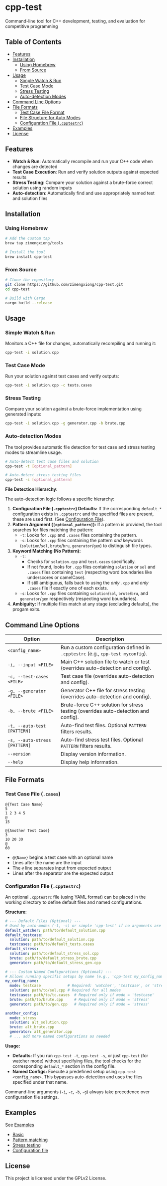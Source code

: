 # cpp-test

Command-line tool for C++ development, testing, and evaluation for competitive programming

## Table of Contents

- [Features](#features)
- [Installation](#installation)
  - [Using Homebrew](#using-homebrew)
  - [From Source](#from-source)
- [Usage](#usage)
  - [Simple Watch & Run](#simple-watch--run)
  - [Test Case Mode](#test-case-mode)
  - [Stress Testing](#stress-testing)
  - [Auto-detection Modes](#auto-detection-modes)
- [Command Line Options](#command-line-options)
- [File Formats](#file-formats)
  - [Test Case File Format](#test-case-file-cases)
  - [File Structure for Auto Modes](#file-structure-for-auto-modes)
  - [Configuration File (`.cpptestrc`)](#configuration-file-cpptestrc)
- [Examples](#examples)
- [License](#license)

## Features

- **Watch & Run**: Automatically recompile and run your C++ code when changes are detected
- **Test Case Execution**: Run and verify solution outputs against expected results
- **Stress Testing**: Compare your solution against a brute-force correct solution using random inputs
- **Auto-detection**: Automatically find and use appropriately named test and solution files

## Installation

### Using Homebrew

```bash
# Add the custom tap
brew tap zimengxiong/tools

# Install the tool
brew install cpp-test
```

### From Source

```bash
# Clone the repository
git clone https://github.com/zimengxiong/cpp-test.git
cd cpp-test

# Build with Cargo
cargo build --release
```

## Usage

### Simple Watch & Run

Monitors a C++ file for changes, automatically recompiling and running it:

```bash
cpp-test -i solution.cpp
```

### Test Case Mode

Run your solution against test cases and verify outputs:

```bash
cpp-test -i solution.cpp -c tests.cases
```

### Stress Testing

Compare your solution against a brute-force implementation using generated inputs:

```bash
cpp-test -i solution.cpp -g generator.cpp -b brute.cpp
```

### Auto-detection Modes

The tool provides automatic file detection for test case and stress testing modes to streamline usage.

```bash
# Auto-detect test case files and solution
cpp-test -t [optional_pattern]

# Auto-detect stress testing files
cpp-test -s [optional_pattern]
```

**File Detection Hierarchy:**

The auto-detection logic follows a specific hierarchy:

1.  **Configuration File (`.cpptestrc`) Defaults:** If the corresponding `default_*` configuration exists in `.cpptestrc` and the specified files are present, these are used first. (See [Configuration File](#configuration-file-cpptestrc)).
2.  **Pattern Argument (`[optional_pattern]`):** If a pattern is provided, the tool searches for files matching the pattern:
    *   `-t`: Looks for `.cpp` and `.cases` files containing the pattern.
    *   `-s`: Looks for `.cpp` files containing the pattern *and* keywords (`solution`/`sol`, `brute`/`bru`, `generator`/`gen`) to distinguish file types.
3.  **Keyword Matching (No Pattern):**
    *   `-t`:
        *   Checks for `solution.cpp` and `test.cases` specifically.
        *   If not found, looks for `.cpp` files containing `solution` or `sol` and `.cases` files containing `test` (respecting word boundaries like underscores or camelCase).
        *   If still ambiguous, falls back to using the *only* `.cpp` and *only* `.cases` file if exactly one of each exists.
    *   `-s`: Looks for `.cpp` files containing `solution`/`sol`, `brute`/`bru`, and `generator`/`gen` respectively (respecting word boundaries).
4.  **Ambiguity:** If multiple files match at any stage (excluding defaults), the progam exits.

## Command Line Options

| Option | Description |
|--------|-------------|
| `<config_name>` | Run a custom configuration defined in `.cpptestrc` (e.g., `cpp-test myconfig`). |
| `-i, --input <FILE>` | Main C++ solution file to watch or test (overrides auto-detection and config). |
| `-c, --test-cases <FILE>` | Test case file (overrides auto-detection and config). |
| `-g, --generator <FILE>` | Generator C++ file for stress testing (overrides auto-detection and config). |
| `-b, --brute <FILE>` | Brute-force C++ solution for stress testing (overrides auto-detection and config). |
| `-t, --auto-test [PATTERN]` | Auto-find test files. Optional `PATTERN` filters results. |
| `-s, --auto-stress [PATTERN]` | Auto-find stress test files. Optional `PATTERN` filters results. |
| `--version` | Display version information. |
| `--help` | Display help information. |

## File Formats

### Test Case File (`.cases`)

```
@{Test Case Name}
5
1 2 3 4 5
@
15

@{Another Test Case}
3
10 20 30
@
60
```

- `@{Name}` begins a test case with an optional name
- Lines after the name are the input
- The `@` line separates input from expected output
- Lines after the separator are the expected output

### Configuration File (`.cpptestrc`)

An optional `.cpptestrc` file (using YAML format) can be placed in the working directory to define default files and named configurations.

**Structure:**

```yaml
# --- Default Files (Optional) ---
# Used by auto-modes (-t, -s) or simple 'cpp-test' if no arguments are given.
default_watcher: path/to/default_solution.cpp
default_testcase:
  solution: path/to/default_solution.cpp
  testcases: path/to/default_tests.cases
default_stress:
  solution: path/to/default_stress_sol.cpp
  brute: path/to/default_stress_brute.cpp
  generator: path/to/default_stress_gen.cpp

# --- Custom Named Configurations (Optional) ---
# Allows running specific setups by name (e.g., 'cpp-test my_config_name')
my_config_name:
  mode: testcase            # Required: 'watcher', 'testcase', or 'stress'
  solution: path/to/sol.cpp # Required for all modes
  testcases: path/to/tc.cases  # Required only if mode = 'testcase'
  brute: path/to/brute.cpp     # Required only if mode = 'stress'
  generator: path/to/gen.cpp   # Required only if mode = 'stress'

another_config:
  mode: stress
  solution: alt_solution.cpp
  brute: alt_brute.cpp
  generator: alt_generator.cpp
  # ... add more named configurations as needed
```

**Usage:**

*   **Defaults:** If you run `cpp-test -t`, `cpp-test -s`, or just `cpp-test` (for watcher mode) without specifying files, the tool checks for the corresponding `default_*` section in the config file.
*   **Named Configs:** Execute a predefined setup using `cpp-test <config_name>`. This bypasses auto-detection and uses the files specified under that name.

Command-line arguments (`-i`, `-c`, `-b`, `-g`) always take precedence over configuration file settings.

## Examples
See [Examples](/examples/)
* [Basic](examples/basic/README.md)
* [Pattern matching](examples/pattern/README.md)
* [Stress testing](examples/stress/README.md)
* [Configuration file](examples/configuration/README.md)

## License

This project is licensed under the GPLv2 License.
